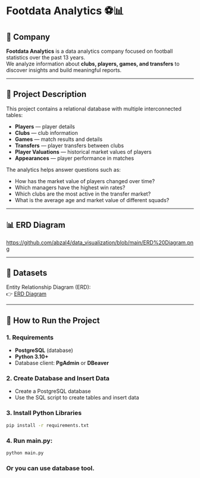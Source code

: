 # Footdata Analytics ⚽📊  

## 📌 Company  
**Footdata Analytics** is a data analytics company focused on football statistics over the past 13 years.  
We analyze information about **clubs, players, games, and transfers** to discover insights and build meaningful reports.  

---

## 📝 Project Description  
This project contains a relational database with multiple interconnected tables:  
- **Players** — player details  
- **Clubs** — club information  
- **Games** — match results and details  
- **Transfers** — player transfers between clubs  
- **Player Valuations** — historical market values of players  
- **Appearances** — player performance in matches  

The analytics helps answer questions such as:  
- How has the market value of players changed over time?  
- Which managers have the highest win rates?  
- Which clubs are the most active in the transfer market?  
- What is the average age and market value of different squads?  

---

## 📊 ERD Diagram  
https://github.com/abzal4/data_visualization/blob/main/ERD%20Diagram.png

---

## 📂 Datasets  
Entity Relationship Diagram (ERD):  
👉 [ERD Diagram](https://github.com/abzal4/data_visualization/blob/main/ERD%20Diagram.png)  

---

## 🚀 How to Run the Project  

### 1. Requirements  
- **PostgreSQL** (database)  
- **Python 3.10+**  
- Database client: **PgAdmin** or **DBeaver**  

### 2. Create Database and Insert Data  
- Create a PostgreSQL database  
- Use the SQL script to create tables and insert data  

### 3. Install Python Libraries  
```bash
pip install -r requirements.txt
```
### 4. Run main.py:
```bash
python main.py
```
### Or you can use database tool.
